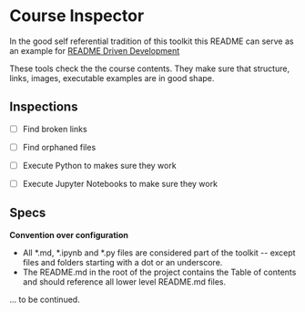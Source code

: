 # Course Inspector

In the good self referential tradition of this toolkit this README can serve as an example for [README Driven Development](http://tom.preston-werner.com/2010/08/23/readme-driven-development.html)

These tools check the the course contents. They make sure that structure, links, images, executable examples are in good shape.

## Inspections

- [ ] Find broken links

- [ ] Find orphaned files

- [ ] Execute Python to makes sure they work

- [ ] Execute Jupyter Notebooks to make sure they work

## Specs

**Convention over configuration**

* All *.md, *.ipynb and *.py files are considered part of the toolkit -- except files and folders starting with a dot or an underscore.
* The README.md in the root of the project contains the Table of contents and should reference all lower level README.md files.

... to be continued.
